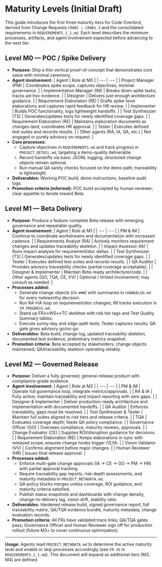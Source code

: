 # Maturity Levels (Initial Draft)

This guide introduces the first three maturity tiers for Code Overlord, derived from Change Requests `CR001 → CR001.3` and the consolidated requirements in `REQUIREMENTS_1_1.md`. Each level describes the minimum processes, artifacts, and agent involvement expected before advancing to the next tier.

## Level M0 — POC / Spike Delivery
- **Purpose:** Ship a thin vertical proof-of-concept that demonstrates core value with minimal ceremony.
- **Agent involvement:**
  | Agent | Role at M0 |
  | --- | --- |
  | Project Manager (PM) | Coordinates spike scope, captures objectives, minimal governance. |
  | Implementation Manager (IM) | Breaks down spike tasks, tracks ad-hoc evidence. |
	  | Designer | Delivers just-enough architecture guidance. |
	  | Requirement Elaboration (RE) | Drafts spike-level elaborations and captures rapid feedback for HR review. |
  | Implementer | Builds POC functionality, logs lightweight handoffs. |
  | Test Synthesizer (TS) | Generates/updates tests for newly identified coverage gaps. |
	  | Requirement Elaboration (RE) | Maintains elaboration documents as changes land; coordinates HR approval. |
	  | Tester | Executes defined test suites and records results. |
  | Other agents (RA, IA, QA, etc.) | Not engaged or purely advisory on request. |
- **Core processes:**
  - Capture objectives in `REQUIREMENTS.md` and track progress in `PROJECT_DETAIL.md`, targeting a demo-quality deliverable.
  - Record handoffs via basic JSONL logging; structured change objects remain optional.
  - Run manual QA sanity checks focused on the demo path; traceability is lightweight.
- **Deliverables:** Working POC build, demo instructions, baseline audit logs.
- **Promotion criteria (informal):** POC build accepted by human reviewer; clear appetite to iterate toward Beta.

## Level M1 — Beta Delivery
- **Purpose:** Produce a feature-complete Beta release with emerging governance and repeatable quality.
- **Agent involvement:**
  | Agent | Role at M1 |
  | --- | --- |
  | PM & IM | Continue to coordinate workstreams and documentation with increased cadence. |
  | Requirements Analyst (RA) | Actively monitors requirement changes and updates traceability skeleton. |
  | Impact Assessor (IA) | Runs impact analysis for requirement/doc deltas. |
  | Test Synthesizer (TS) | Generates/updates tests for newly identified coverage gaps. |
  | Tester | Executes defined test suites and records results. |
  | QA Auditor | Provides advisory traceability checks (partial coverage acceptable). |
  | Designer & Implementer | Maintain Beta-ready architecture/code. |
  | Other agents (GO, TQA, CE, VV) | Optional / limited involvement; may consult as needed. |
- **Processes added:**
  - Generate change objects (`CH-###`) with summaries in `CHANGELOG.md` for every noteworthy decision.
  - Run RA→IA loop on requirement/doc changes; IM tracks execution in `IM_PROGRESS.md`.
  - Stand up FR↔WS↔TC skeleton with risk tier tags and Test Quality Summary tables.
  - Execute sunny-day and edge-path tests; Tester captures results; QA gate gives advisory go/no-go.
- **Deliverables:** Beta build, change log, updated traceability skeleton, documented test evidence, preliminary metrics snapshot.
- **Promotion criteria:** Beta accepted by stakeholders; change objects maintained; QA/traceability skeleton operating reliably.

## Level M2 — Governed Release
- **Purpose:** Deliver a fully governed, general-release product with compliance-grade evidence.
- **Agent involvement:**
  | Agent | Role at M2 |
  | --- | --- |
  | PM & IM | Operate full governance loop, integrate metrics/approvals. |
  | RA & IA | Fully active; maintain traceability and impact reporting with zero gaps. |
  | Designer & Implementer | Deliver production-ready architecture and implementation with documented handoffs. |
  | QA Auditor | Enforces traceability, gaps must be resolved. |
  | Test Synthesizer & Tester | Maintain full suites aligned to risk tiers and release criteria. |
  | TQA | Evaluates coverage depth; feeds QA policy compliance. |
  | Governance Officer (GO) | Oversees compliance, maturity reviews, approvals. |
  | Change Evaluator (CE) | Supplies ROI/disruption guidance for decisions. |
	  | Requirement Elaboration (RE) | Keeps elaborations in sync with released scope; ensures change hooks trigger CE/IA. |
	  | Vision Validator (VV) | Confirms alignment before major changes. |
  | Human Reviewer (HR) | Issues final release approval. |
- **Processes added:**
  - Enforce multi-gate change approvals (IA → CE → GO → PM → HR) with partial approval tracking.
  - Require traceability gap reports, risk-depth assessments, and maturity metadata in `PROJECT_METADATA.md`.
  - QA policy blocks merges unless coverage, ROI guidance, and maturity criteria satisfied.
  - Publish status snapshots and dashboards with change density, change-to-delivery lag, vision drift, stability ratio.
- **Deliverables:** Hardened release build, signed governance report, full traceability matrix, QA/TQA evidence bundle, maturity metadata, change evaluation records.
- **Promotion criteria:** All FRs have validated trace links; QA/TQA gates pass; Governance Officer and Human Reviewer sign off for production rollout (future M3+ to cover continuous optimization).

---

**Usage:** Agents read `PROJECT_METADATA.md` to determine the active maturity level and enable or skip processes accordingly (see `FR-35` in `REQUIREMENTS_1_1.md`). This document will expand as additional tiers (M3, M4) are defined.
